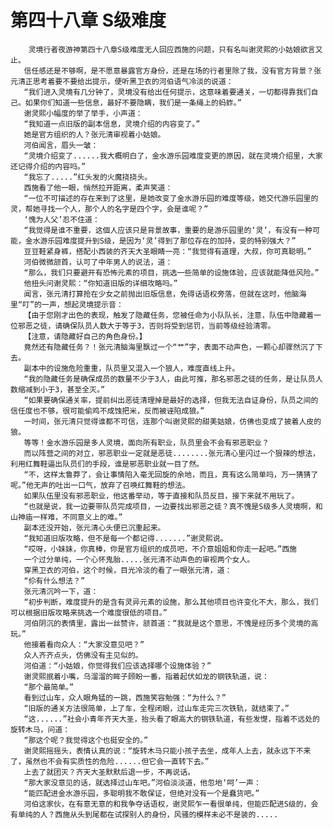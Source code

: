 # 第四十八章 S级难度
        灵境行者夜游神第四十八章S级难度无人回应西施的问题，只有名叫谢灵熙的小姑娘欲言又止。
       信任感还是不够啊，是不愿意暴露官方身份，还是在场的行者里除了我，没有官方背景？张元清正思考着要不要给出提示，便听黑卫衣的河伯语气冷淡的说道：
       “我们进入灵境有几分钟了，灵境没有给出任何提示，这意味着要通关，一切都得靠我们自己。如果你们知道一些信息，最好不要隐瞒，我们是一条绳上的蚂蚱。”
       谢灵熙小幅度的举了举手，小声道：
       “我知道一点旧版的副本信息，灵境介绍的内容变了。”
       她是官方组织的人？张元清审视着小姑娘。
       河伯闻言，眉头一皱：
       “灵境介绍变了......我大概明白了，金水游乐园难度变更的原因，就在灵境介绍里，大家还记得介绍的内容吗。”
       “我忘了.....”红头发的火魔挠挠头。
       西施看了他一眼，悄然拉开距离，柔声笑道：
       “一位不可描述的存在来到了这里，是她改变了金水游乐园的难度等级，她交代游乐园里的灵，帮她寻找一个人，那个人的名字是四个字，会是谁呢？”
       ‘愧为人父’忍不住道：
       “我觉得是谁不重要，这個人应该只是背景故事，重要的是游乐园里的‘灵’，有没有一种可能，金水游乐园难度提升到S级，是因为‘灵’得到了那位存在的加持，变的特别强大？”
       豆豆鞋紧身裤，搭配小西装的齐天大圣眼睛一亮：“我觉得有道理，大叔，你可真聪明。”
       河伯微微颔首，认可了中年男人的说法，道：
       “那么，我们只要避开有恐怖元素的项目，挑选一些简单的设施体验，应该就能降低风险。”
       他扭头问谢灵熙：“你知道旧版的详细攻略吗。”
       闻言，张元清打算抢在少女之前抛出旧版信息，免得话语权旁落，但就在这时，他脑海里“叮”的一声，想起灵境提示音：
       【由于您刚才出色的表现，触发了隐藏任务，您被任命为小队队长，注意，队伍中隐藏着一位邪恶之徒，请确保队员人数大于等于3，否则将受到惩罚，当前等级经验清零。
       【注意，请隐藏好自己的角色身份。】
       竟然还有隐藏任务？！张元清脑海里飘过一个“艹”字，表面不动声色，一颗心却骤然沉了下去。
       副本中的设施危险重重，队员里又混入一个狼人，难度直线上升。
       “我的隐藏任务是确保成员的数量不少于3人，由此可推，那名邪恶之徒的任务，是让队员人数缩减到小于3，甚至全灭。”
       “如果要确保通关率，提前纠出恶徒清理掉是最好的选择，但我无法自证身份，队员之间的信任度也不够，很可能偷鸡不成蚀把米，反而被诬陷成狼。”
       一时间，张元清只觉得谁都不可信，连那个叫谢灵熙的甜美姑娘，仿佛也变成了披着人皮的狼。
       等等！金水游乐园是多人灵境，面向所有职业，队员里会不会有邪恶职业？
       而以阵营之间的对立，邪恶职业一定就是恶徒........张元清心里闪过一个狠辣的想法，利用红舞鞋逼出队员们的手段，谁是邪恶职业就一目了然。
       “不，这样太鲁莽了，会让事情陷入毫无回旋的余地，而且，真有这么简单吗，万一猜猜了呢。”他无声的吐出一口气，放弃了召唤红舞鞋的想法。
       如果队伍里没有邪恶职业，他这番举动，等于直接和队员反目，接下来就不用玩了。
       “也就是说，我一边要带队员完成项目，一边要找出邪恶之徒？真不愧是S级多人灵境啊，和山神庙一样难，不同意义上的难。”
       副本还没开始，张元清心头便已沉重起来。
       “我知道旧版攻略，但不是每一个都记得.......”谢灵熙说。
       “哎呀，小妹妹，你真棒，你是官方组织的成员吧，不介意姐姐和你走一起吧。”西施
       一个过分单纯，一个心怀鬼胎.....张元清不动声色的审视两个女人。
       穿黑卫衣的河伯，这个时候，目光冷淡的看了一眼张元清，道：
       “伱有什么想法？”
       张元清沉吟一下，道：
       “初步判断，难度提升的是含有灵异元素的设施，那么其他项目也许变化不大，那么，我们可以根据旧版攻略来挑选一个难度很低的项目。”
       河伯阴沉的表情里，露出一丝赞许，颔首道：“我就是这个意思，不愧是经历多个灵境的高玩。”
       他接着看向众人：“大家没意见吧？”
       众人齐齐点头，仿佛没有主见似的。
       河伯道：“小姑娘，你觉得我们应该选择哪个设施体验？”
       谢灵熙抿着小嘴，乌溜溜的眸子顾盼一番，指着起伏如龙的钢铁轨道，说：
       “那个最简单。”
       看到过山车，众人眼角猛的一跳，西施笑容勉强：“为什么？”
       “旧版的通关方法很简单，上了车，全程闭眼，过山车走完三次铁轨，就结束了。”
       “这......”社会小青年齐天大圣，抬头看了眼高大的钢铁轨道，有些发憷，指着不远处的旋转木马，问道：
       “那这个呢？我觉得这个也挺安全的。”
       谢灵熙摇摇头，表情认真的说：“旋转木马只能小孩子去坐，成年人上去，就永远下不来了，虽然也不会有实质性的危险......但它会一直转下去。”
       上去了就团灭？齐天大圣默默后退一步，不再说话。
       “那大家没意见的话，就选择过山车吧。”河伯淡淡道，他忽地‘呵’一声：
       “能匹配进金水游乐园，多聪明我不敢保证，但绝对没有一个是蠢货吧。”
       河伯这家伙，在有意无意的和我争夺话语权，谢灵熙乍一看很单纯，但能匹配进S级的，会有单纯的人？西施从头到尾都在试探别人的身份，风骚的模样未必不是装的.....